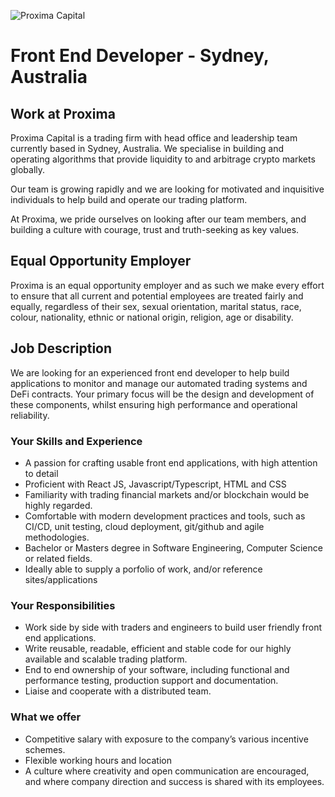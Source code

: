 ![Proxima Capital](images/Proxima.png "Proxima Capital")

# Front End Developer - Sydney, Australia

## Work at Proxima

Proxima Capital is a trading firm with head office and leadership team currently based in Sydney, Australia. We specialise in building and operating algorithms that provide liquidity to and arbitrage crypto markets globally.

Our team is growing rapidly and we are looking for motivated and inquisitive individuals to help build and operate our trading platform.

At Proxima, we pride ourselves on looking after our team members, and building a culture with courage, trust and truth-seeking as key values.


## Equal Opportunity Employer

Proxima is an equal opportunity employer and as such we make every effort to ensure that all current and potential employees are treated fairly and equally, regardless of their sex, sexual orientation, marital status, race, colour, nationality, ethnic or national origin, religion, age or disability.


## Job Description

We are looking for an experienced front end developer to help build applications to monitor and manage our automated trading systems and DeFi contracts. Your primary focus will be the design and development of these components, whilst ensuring high performance and operational reliability. 


### Your Skills and Experience

*   A passion for crafting usable front end applications, with high attention to detail
*   Proficient with React JS, Javascript/Typescript, HTML and CSS
*   Familiarity with trading financial markets and/or blockchain would be highly regarded.
*   Comfortable with modern development practices and tools, such as CI/CD, unit testing, cloud deployment, git/github and agile methodologies.
*   Bachelor or Masters degree in Software Engineering, Computer Science or related fields.
*   Ideally able to supply a porfolio of work, and/or reference sites/applications

### Your Responsibilities

*   Work side by side with traders and engineers to build user friendly front end applications.
*   Write reusable, readable, efficient and stable code for our highly available and scalable trading platform.
*   End to end ownership of your software, including functional and performance testing, production support and documentation.
*   Liaise and cooperate with a distributed team.


### What we offer

*   Competitive salary with exposure to the company’s various incentive schemes.
*   Flexible working hours and location
*   A culture where creativity and open communication are encouraged, and where company direction and success is shared with its employees.

